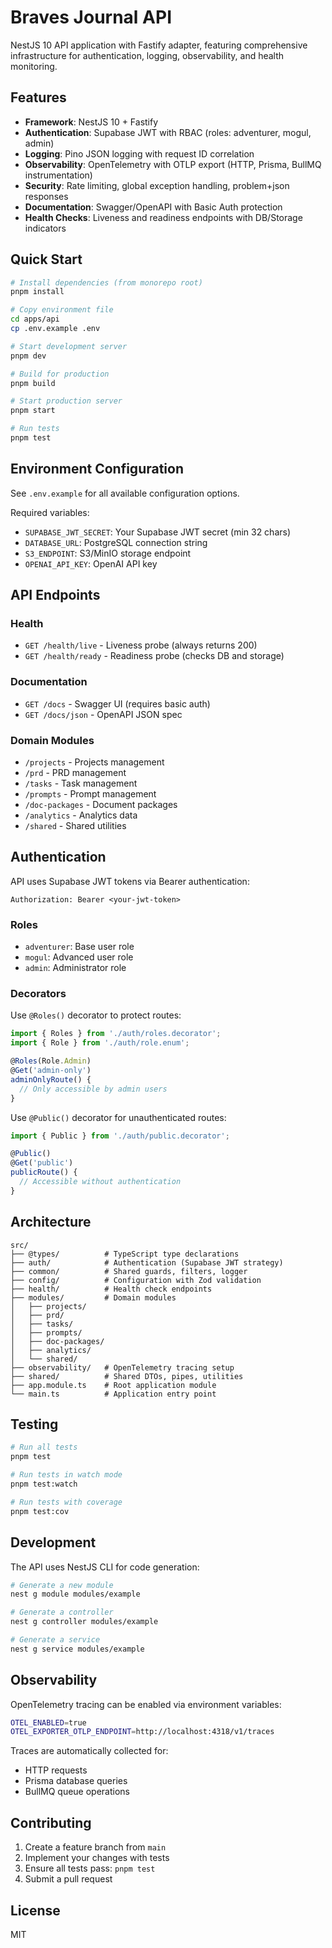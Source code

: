 # Braves Journal API

NestJS 10 API application with Fastify adapter, featuring comprehensive infrastructure for authentication, logging, observability, and health monitoring.

## Features

- **Framework**: NestJS 10 + Fastify
- **Authentication**: Supabase JWT with RBAC (roles: adventurer, mogul, admin)
- **Logging**: Pino JSON logging with request ID correlation
- **Observability**: OpenTelemetry with OTLP export (HTTP, Prisma, BullMQ instrumentation)
- **Security**: Rate limiting, global exception handling, problem+json responses
- **Documentation**: Swagger/OpenAPI with Basic Auth protection
- **Health Checks**: Liveness and readiness endpoints with DB/Storage indicators

## Quick Start

```bash
# Install dependencies (from monorepo root)
pnpm install

# Copy environment file
cd apps/api
cp .env.example .env

# Start development server
pnpm dev

# Build for production
pnpm build

# Start production server
pnpm start

# Run tests
pnpm test
```

## Environment Configuration

See `.env.example` for all available configuration options.

Required variables:

- `SUPABASE_JWT_SECRET`: Your Supabase JWT secret (min 32 chars)
- `DATABASE_URL`: PostgreSQL connection string
- `S3_ENDPOINT`: S3/MinIO storage endpoint
- `OPENAI_API_KEY`: OpenAI API key

## API Endpoints

### Health

- `GET /health/live` - Liveness probe (always returns 200)
- `GET /health/ready` - Readiness probe (checks DB and storage)

### Documentation

- `GET /docs` - Swagger UI (requires basic auth)
- `GET /docs/json` - OpenAPI JSON spec

### Domain Modules

- `/projects` - Projects management
- `/prd` - PRD management
- `/tasks` - Task management
- `/prompts` - Prompt management
- `/doc-packages` - Document packages
- `/analytics` - Analytics data
- `/shared` - Shared utilities

## Authentication

API uses Supabase JWT tokens via Bearer authentication:

```
Authorization: Bearer <your-jwt-token>
```

### Roles

- `adventurer`: Base user role
- `mogul`: Advanced user role
- `admin`: Administrator role

### Decorators

Use `@Roles()` decorator to protect routes:

```typescript
import { Roles } from './auth/roles.decorator';
import { Role } from './auth/role.enum';

@Roles(Role.Admin)
@Get('admin-only')
adminOnlyRoute() {
  // Only accessible by admin users
}
```

Use `@Public()` decorator for unauthenticated routes:

```typescript
import { Public } from './auth/public.decorator';

@Public()
@Get('public')
publicRoute() {
  // Accessible without authentication
}
```

## Architecture

```
src/
├── @types/          # TypeScript type declarations
├── auth/            # Authentication (Supabase JWT strategy)
├── common/          # Shared guards, filters, logger
├── config/          # Configuration with Zod validation
├── health/          # Health check endpoints
├── modules/         # Domain modules
│   ├── projects/
│   ├── prd/
│   ├── tasks/
│   ├── prompts/
│   ├── doc-packages/
│   ├── analytics/
│   └── shared/
├── observability/   # OpenTelemetry tracing setup
├── shared/          # Shared DTOs, pipes, utilities
├── app.module.ts    # Root application module
└── main.ts          # Application entry point
```

## Testing

```bash
# Run all tests
pnpm test

# Run tests in watch mode
pnpm test:watch

# Run tests with coverage
pnpm test:cov
```

## Development

The API uses NestJS CLI for code generation:

```bash
# Generate a new module
nest g module modules/example

# Generate a controller
nest g controller modules/example

# Generate a service
nest g service modules/example
```

## Observability

OpenTelemetry tracing can be enabled via environment variables:

```bash
OTEL_ENABLED=true
OTEL_EXPORTER_OTLP_ENDPOINT=http://localhost:4318/v1/traces
```

Traces are automatically collected for:

- HTTP requests
- Prisma database queries
- BullMQ queue operations

## Contributing

1. Create a feature branch from `main`
2. Implement your changes with tests
3. Ensure all tests pass: `pnpm test`
4. Submit a pull request

## License

MIT
